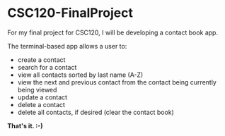 # CSC120-FinalProject

For my final project for CSC120, I will be developing a contact book app.

The terminal-based app allows a user to:
- create a contact
- search for a contact
- view all contacts sorted by last name (A-Z)
- view the next and previous contact from the contact being currently being viewed
- update a contact
- delete a contact
- delete all contacts, if desired (clear the contact book)

**That's it. :-)**
